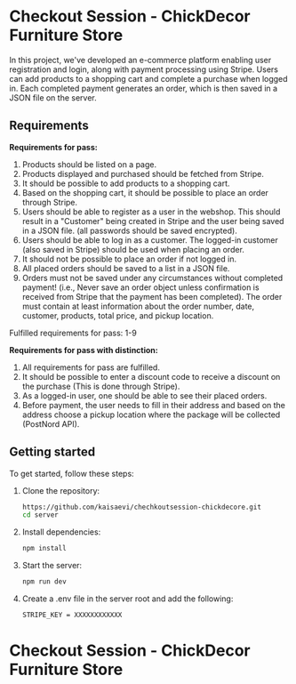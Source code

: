 # Checkout Session - ChickDecor Furniture Store

In this project, we've developed an e-commerce platform enabling user registration and login, along with payment processing using Stripe. Users can add products to a shopping cart and complete a purchase when logged in. Each completed payment generates an order, which is then saved in a JSON file on the server.

## Requirements

**Requirements for pass:**

1.  Products should be listed on a page.
2.  Products displayed and purchased should be fetched from Stripe.
3.  It should be possible to add products to a shopping cart.
4.  Based on the shopping cart, it should be possible to place an order through Stripe.
5.  Users should be able to register as a user in the webshop. This should result in a "Customer" being created in Stripe and the user being saved in a JSON file. (all passwords should be saved encrypted).
6.  Users should be able to log in as a customer. The logged-in customer (also saved in Stripe) should be used when placing an order.
7.  It should not be possible to place an order if not logged in.
8.  All placed orders should be saved to a list in a JSON file.
9.  Orders must not be saved under any circumstances without completed payment! (i.e., Never save an order object unless confirmation is received from Stripe that the payment has been completed). The order must contain at least information about the order number, date, customer, products, total price, and pickup location.

Fulfilled requirements for pass: 1-9

**Requirements for pass with distinction:**

1.  All requirements for pass are fulfilled.
2.  It should be possible to enter a discount code to receive a discount on the purchase (This is done through Stripe).
3.  As a logged-in user, one should be able to see their placed orders.
4.  Before payment, the user needs to fill in their address and based on the address choose a pickup location where the package will be collected (PostNord API).

## Getting started

To get started, follow these steps:

1. Clone the repository:

   ```bash
   https://github.com/kaisaevi/chechkoutsession-chickdecore.git
   cd server
   ```

2. Install dependencies:

   ```bash
   npm install
   ```

3. Start the server:

   ```bash
   npm run dev
   ```

4. Create a .env file in the server root and add the following:

   ```bash
   STRIPE_KEY = XXXXXXXXXXXX
   ```

# Checkout Session - ChickDecor Furniture Store
